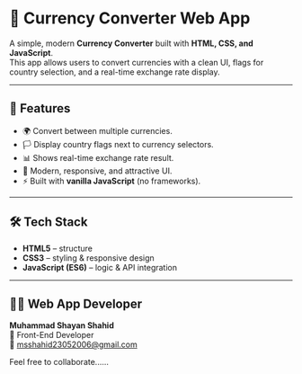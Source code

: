 # 💱 Currency Converter Web App

A simple, modern **Currency Converter** built with **HTML, CSS, and JavaScript**.  
This app allows users to convert currencies with a clean UI, flags for country selection, and a real-time exchange rate display.

---

## 🚀 Features
- 🌍 Convert between multiple currencies.  
- 🏳️ Display country flags next to currency selectors.  
- 📊 Shows real-time exchange rate result.  
- 🎨 Modern, responsive, and attractive UI.  
- ⚡ Built with **vanilla JavaScript** (no frameworks).  

---

## 🛠️ Tech Stack
- **HTML5** – structure  
- **CSS3** – styling & responsive design  
- **JavaScript (ES6)** – logic & API integration  

---

## 👨‍💻 Web App Developer
**Muhammad Shayan Shahid**  
📍 Front-End Developer   
📧 msshahid23052006@gmail.com  

Feel free to collaborate......
